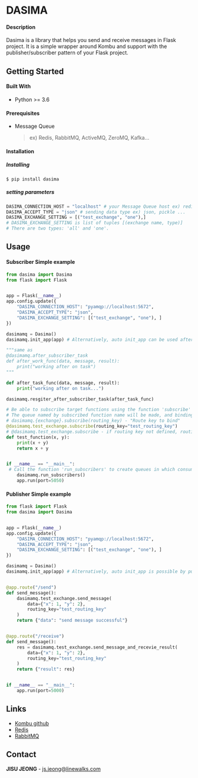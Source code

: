 # DASIMA

#### Description

Dasima is a library that helps you send and receive messages in Flask project. It is a simple wrapper around Kombu and support with the publisher/subscriber pattern of your Flask project.




## Getting Started

#### Built With

* Python >=  3.6



#### Prerequisites

- Message Queue 

  > ex) Redis, RabbitMQ, ActiveMQ, ZeroMQ, Kafka...



#### Installation

##### Installing

```shell
$ pip install dasima
```



##### setting parameters

```python
DASIMA_CONNECTION_HOST = "localhost" # your Message Queue host ex) redis://0.0.0.0, amqp://id:password@0.0.0.0:port
DASIMA_ACCEPT_TYPE = "json" # sending data type ex) json, pickle ...
DASIMA_EXCHANGE_SETTING = [("test_exchange", "one"),] 
# DASIMA_EXCHANGE_SETTING is list of tuples [(exchange name, type)]
# There are two types: 'all' and 'one'.
```



## Usage

#### Subscriber Simple example

```python
from dasima import Dasima
from flask import Flask


app = Flask(__name__)
app.config.update({
    "DASIMA_CONNECTION_HOST": "pyamqp://localhost:5672",
    "DASIMA_ACCEPT_TYPE": "json",
    "DASIMA_EXCHANGE_SETTING": [("test_exchange", "one"), ]
})

dasimamq = Dasima()
dasimamq.init_app(app) # Alternatively, auto init_app can be used after putting the flask app into Dasima like Dasima(app).

"""same as
@dasimamq.after_subscriber_task
def after_work_func(data, message, result):
    print("working after on task")
"""

def after_task_func(data, message, result):
    print("working after on task...")

dasimamq.resgiter_after_subscriber_task(after_task_func)

# Be able to subscribe target functions using the function 'subscribe' 
# The queue named by subscribed function name will be made, and binding it with routing key
# dasimamq.{exchange}.subscribe(routing_key) - "Route key to bind"
@dasimamq.test_exchange.subscribe(routing_key="test_routing_key")
# @dasimamq.test_exchange.subscribe - if routing key not defined, routing key is defined as function name
def test_function(x, y):
    print(x + y)
    return x + y


if __name__ == "__main__":
 # Call the function 'run_subscribers' to create queues in which consumers process the messages.
    dasimamq.run_subscribers()
    app.run(port=5050)
```



#### Publisher Simple example

```python
from flask import Flask
from dasima import Dasima


app = Flask(__name__)
app.config.update({
    "DASIMA_CONNECTION_HOST": "pyamqp://localhost:5672",
    "DASIMA_ACCEPT_TYPE": "json",
    "DASIMA_EXCHANGE_SETTING": [("test_exchange", "one"), ]
})

dasimamq = Dasima()
dasimamq.init_app(app) # Alternatively, auto init_app is possible by putting the flask app directly into Dasima(app).


@app.route("/send")
def send_message():
    dasimamq.test_exchange.send_message(
        data={"x": 1, "y": 2},
        routing_key="test_routing_key"
    )
    return {"data": "send message successful"}


@app.route("/receive")
def send_message():
    res = dasimamq.test_exchange.send_message_and_recevie_result(
        data={"x": 1, "y": 2},
        routing_key="test_routing_key"
    )
    return {"result": res}


if __name__ == "__main__":
    app.run(port=5000)
```


## Links

- [Kombu github](https://github.com/celery/kombu)
- [Redis](https://redis.io/)
- [RabbitMQ](https://www.rabbitmq.com/)



## Contact

**JISU JEONG** - js.jeong@linewalks.com

